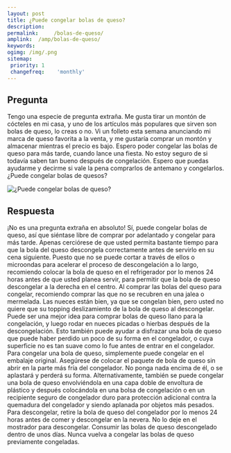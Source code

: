 ```yaml
---
layout: post
title: ¿Puede congelar bolas de queso?  
description: 
permalink:     /bolas-de-queso/
amplink:  /amp/bolas-de-queso/
keywords: 
ogimg: /img/.png
sitemap:
 priority: 1
 changefreq:    'monthly'
---
```




## Pregunta

Tengo una especie de pregunta extraña. Me gusta tirar un montón de cócteles en mi casa, y uno de los artículos más populares que sirven son bolas de queso, lo creas o no. Vi un folleto esta semana anunciando mi marca de queso favorita a la venta, y me gustaría comprar un montón y almacenar mientras el precio es bajo. Espero poder congelar las bolas de queso para más tarde, cuando lance una fiesta. No estoy seguro de si todavía saben tan bueno después de congelación. Espero que puedas ayudarme y decirme si vale la pena comprarlos de antemano y congelarlos. ¿Puede congelar bolas de quesos?


![¿Puede congelar bolas de queso?](https://sepuedecongelar.com/img/ "¿Puede congelar bolas de queso?" )


## Respuesta

¡No es una pregunta extraña en absoluto! Sí, puede congelar bolas de queso, así que siéntase libre de comprar por adelantado y congelar para más tarde. Apenas cerciórese de que usted permita bastante tiempo para que la bola del queso descongela correctamente antes de servirlo en su cena siguiente. Puesto que no se puede cortar a través de ellos o microondas para acelerar el proceso de descongelación a lo largo, recomiendo colocar la bola de queso en el refrigerador por lo menos 24 horas antes de que usted planea servir, para permitir que la bola de queso descongelar a la derecha en el centro.
Al comprar las bolas del queso para congelar, recomiendo comprar las que no se recubren en una jalea o mermelada. Las nueces están bien, ya que se congelan bien, pero usted no quiere que su topping deslizamiento de la bola de queso al descongelar. Puede ser una mejor idea para comprar bolas de queso llano para la congelación, y luego rodar en nueces picadas o hierbas después de la descongelación. Esto también puede ayudar a disfrazar una bola de queso que puede haber perdido un poco de su forma en el congelador, o cuya superficie no es tan suave como lo fue antes de entrar en el congelador.
Para congelar una bola de queso, simplemente puede congelar en el embalaje original. Asegúrese de colocar el paquete de bola de queso sin abrir en la parte más fría del congelador. No ponga nada encima de él, o se aplastará y perderá su forma. Alternativamente, también se puede congelar una bola de queso envolviéndola en una capa doble de envoltura de plástico y después colocándola en una bolsa de congelación o en un recipiente seguro de congelador duro para protección adicional contra la quemadura del congelador y siendo aplanada por objetos más pesados.
Para descongelar, retire la bola de queso del congelador por lo menos 24 horas antes de comer y descongelar en la nevera. No lo deje en el mostrador para descongelar. Consumir las bolas de queso descongelado dentro de unos días. Nunca vuelva a congelar las bolas de queso previamente congeladas.